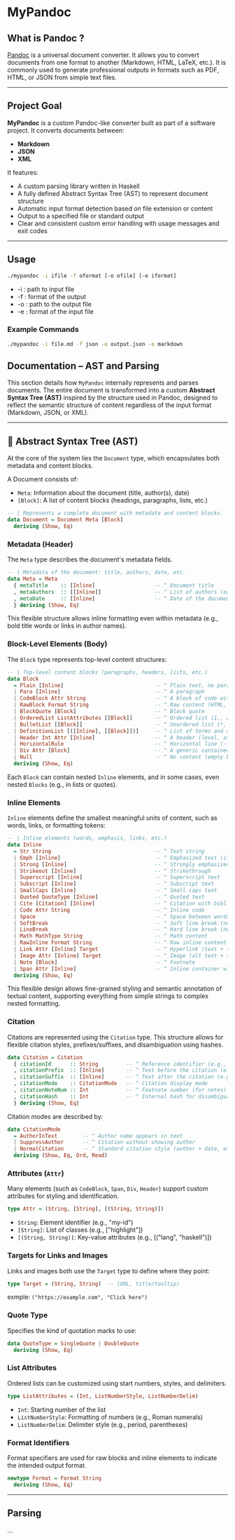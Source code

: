 # MyPandoc

## What is Pandoc ?

[Pandoc](https://pandoc.org/) is a universal document converter.
It allows you to convert documents from one format to another (Markdown, HTML, LaTeX, etc.).
It is commonly used to generate professional outputs in formats such as PDF, HTML, or JSON from simple text files.

---

## Project Goal

**MyPandoc** is a custom Pandoc-like converter built as part of a software project. It converts documents between:

- **Markdown**
- **JSON**
- **XML**

It features:

- A custom parsing library written in Haskell
- A fully defined Abstract Syntax Tree (AST) to represent document structure
- Automatic input format detection based on file extension or content
- Output to a specified file or standard output
- Clear and consistent custom error handling with usage messages and exit codes
---

## Usage

```bash
./mypandoc -i ifile -f oformat [-o ofile] [-e iformat]
```
-  -i : path to input file
-  -f : format of the output
-  -o : path to the output file
-  -e : format of the input file

### Example Commands
```bash
./mypandoc -i file.md -f json -o output.json -e markdown
```

## Documentation – AST and Parsing

This section details how `MyPandoc` internally represents and parses documents.
The entire document is transformed into a custom **Abstract Syntax Tree (AST)** inspired by the structure used in Pandoc,
designed to reflect the semantic structure of content regardless of the input format (Markdown, JSON, or XML).

---

## 🌳 Abstract Syntax Tree (AST)

At the core of the system lies the `Document` type, which encapsulates both metadata and content blocks.

A Document consists of:
- `Meta`: Information about the document (title, author(s), date)
- `[Block]`: A list of content blocks (headings, paragraphs, lists, etc.)
```haskell
-- | Represents a complete document with metadata and content blocks.
data Document = Document Meta [Block]
  deriving (Show, Eq)
```

### Metadata (Header)

The `Meta` type describes the document's metadata fields.

```haskell
-- | Metadata of the document: title, authors, date, etc.
data Meta = Meta
  { metaTitle    :: [Inline]                   -- ^ Document title
  , metaAuthors  :: [[Inline]]                 -- ^ List of authors (each a list of inline elements)
  , metaDate     :: [Inline]                   -- ^ Date of the document
  } deriving (Show, Eq)
```
This flexible structure allows inline formatting even within metadata 
(e.g., bold title words or links in author names).

### Block-Level Elements (Body)

The `Block` type represents top-level content structures:

```haskell
-- | Top-level content blocks (paragraphs, headers, lists, etc.)
data Block
  = Plain [Inline]                             -- ^ Plain text, no paragraph tag
  | Para [Inline]                              -- ^ A paragraph
  | CodeBlock Attr String                      -- ^ A block of code with attributes
  | RawBlock Format String                     -- ^ Raw content (HTML, LaTeX, etc.)
  | BlockQuote [Block]                         -- ^ Block quote
  | OrderedList ListAttributes [[Block]]       -- ^ Ordered list (1., 2., 3., ...)
  | BulletList [[Block]]                       -- ^ Unordered list (*, -, etc.)
  | DefinitionList [([Inline], [[Block]])]     -- ^ List of terms and definitions
  | Header Int Attr [Inline]                   -- ^ A header (level, attrs, content)
  | HorizontalRule                             -- ^ Horizontal line (---)
  | Div Attr [Block]                           -- ^ A generic container with attributes
  | Null                                       -- ^ No content (empty block)
  deriving (Show, Eq)
```
Each `Block` can contain nested `Inline` elements, and in some cases, even nested `Blocks` (e.g., in lists or quotes).

### Inline Elements
`Inline` elements define the smallest meaningful units of content, such as words, links, or formatting tokens:

```haskell
-- | Inline elements (words, emphasis, links, etc.)
data Inline
  = Str String                                 -- ^ Text string
  | Emph [Inline]                              -- ^ Emphasized text (italic)
  | Strong [Inline]                            -- ^ Strongly emphasized (bold)
  | Strikeout [Inline]                         -- ^ Strikethrough
  | Superscript [Inline]                       -- ^ Superscript text
  | Subscript [Inline]                         -- ^ Subscript text
  | SmallCaps [Inline]                         -- ^ Small caps text
  | Quoted QuoteType [Inline]                  -- ^ Quoted text
  | Cite [Citation] [Inline]                   -- ^ Citation with bibliography reference
  | Code Attr String                           -- ^ Inline code
  | Space                                      -- ^ Space between words
  | SoftBreak                                  -- ^ Soft line break (no new paragraph)
  | LineBreak                                  -- ^ Hard line break (new line)
  | Math MathType String                       -- ^ Math content
  | RawInline Format String                    -- ^ Raw inline content
  | Link Attr [Inline] Target                  -- ^ Hyperlink (text + target)
  | Image Attr [Inline] Target                 -- ^ Image (alt text + target)
  | Note [Block]                               -- ^ Footnote
  | Span Attr [Inline]                         -- ^ Inline container with attributes
  deriving (Show, Eq)
```
This flexible design allows fine-grained styling and semantic annotation of textual content, 
supporting everything from simple strings to complex nested formatting.

### Citation

Citations are represented using the `Citation` type. 
This structure allows for flexible citation styles, prefixes/suffixes, and disambiguation using hashes.

```haskell
data Citation = Citation
  { citationId      :: String         -- ^ Reference identifier (e.g., "Doe2023")
  , citationPrefix  :: [Inline]       -- ^ Text before the citation (e.g., "see")
  , citationSuffix  :: [Inline]       -- ^ Text after the citation (e.g., "for details")
  , citationMode    :: CitationMode   -- ^ Citation display mode
  , citationNoteNum :: Int            -- ^ Footnote number (for notes)
  , citationHash    :: Int            -- ^ Internal hash for disambiguation
  } deriving (Show, Eq)
```

Citation modes are described by:
```haskell
data CitationMode
  = AuthorInText        -- ^ Author name appears in text
  | SuppressAuthor      -- ^ Citation without showing author
  | NormalCitation      -- ^ Standard citation style (author + date, etc.)
  deriving (Show, Eq, Ord, Read)
```

### Attributes (`Attr`)
Many elements (such as `CodeBlock`, `Span`, `Div`, `Header`) support custom attributes for styling and identification.
```haskell
type Attr = (String, [String], [(String, String)])
```
- `String`: Element identifier (e.g., "my-id")
- `[String]`: List of classes (e.g., ["highlight"])
- `[(String, String)]`: Key-value attributes (e.g., [("lang", "haskell")])

### Targets for Links and Images
Links and images both use the `Target` type to define where they point:
```haskell
type Target = (String, String)  -- (URL, title/tooltip)
```
exmple: ```("https://example.com", "Click here")```

### Quote Type

Specifies the kind of quotation marks to use:

```haskell
data QuoteType = SingleQuote | DoubleQuote
  deriving (Show, Eq)
```

### List Attributes

Ordered lists can be customized using start numbers, styles, and delimiters.

```haskell
type ListAttributes = (Int, ListNumberStyle, ListNumberDelim)
```
- `Int`: Starting number of the list
- `ListNumberStyle`: Formatting of numbers (e.g., Roman numerals)
- `ListNumberDelim`: Delimiter style (e.g., period, parentheses)

### Format Identifiers

Format specifiers are used for raw blocks and inline elements to indicate the intended output format.

```haskell
newtype Format = Format String
  deriving (Show, Eq)
```
---
## Parsing
...
